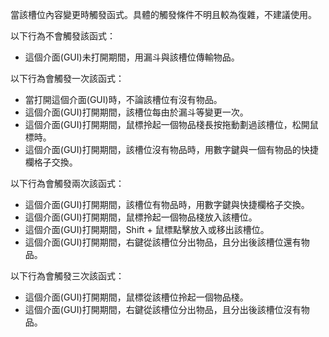當該槽位內容變更時觸發函式。具體的觸發條件不明且較為復雜，不建議使用。

以下行為不會觸發該函式：
* 這個介面(GUI)未打開期間，用漏斗與該槽位傳輸物品。

以下行為會觸發一次該函式：
* 當打開這個介面(GUI)時，不論該槽位有沒有物品。
* 這個介面(GUI)打開期間，該槽位每由於漏斗等變更一次。
* 這個介面(GUI)打開期間，鼠標拎起一個物品棧長按拖動劃過該槽位，松開鼠標時。
* 這個介面(GUI)打開期間，該槽位沒有物品時，用數字鍵與一個有物品的快捷欄格子交換。

以下行為會觸發兩次該函式：
* 這個介面(GUI)打開期間，該槽位有物品時，用數字鍵與快捷欄格子交換。
* 這個介面(GUI)打開期間，鼠標拎起一個物品棧放入該槽位。
* 這個介面(GUI)打開期間，Shift + 鼠標點擊放入或移出該槽位。
* 這個介面(GUI)打開期間，右鍵從該槽位分出物品，且分出後該槽位還有物品。

以下行為會觸發三次該函式：
* 這個介面(GUI)打開期間，鼠標從該槽位拎起一個物品棧。
* 這個介面(GUI)打開期間，右鍵從該槽位分出物品，且分出後該槽位沒有物品。